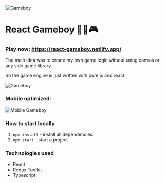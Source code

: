 
![Gameboy](https://i.imgur.com/NVd0JE7.png)


# React Gameboy 🐍🍎🎮

### Play now: https://react-gameboy.netlify.app/

The main idea was to create my own game logic without using canvas or any side game library. 

So the game engine is just written with pure js and react.

![Gameboy](https://i.imgur.com/hc96tls.gif)

### Mobile optimized:
![Mobile Gameboy](https://i.imgur.com/wowXW6C.gif)

### How to start locally

1.  `npm install` - install all dependencies
2.  `npm start` - start a project

### Technologies used
- React
- Redux Toolkit
- Typescript
